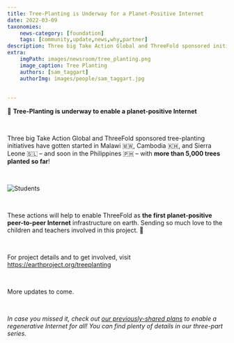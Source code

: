 ```yaml
---
title: Tree-Planting is Underway for a Planet-Positive Internet
date: 2022-03-09
taxonomies:
    news-category: [foundation]
    tags: [community,update,news,why,partner]
description: Three big Take Action Global and ThreeFold sponsored initiatives across three countries have resulted in 5,000 trees planted so far!
extra:
    imgPath: images/newsroom/tree_planting.png
    image_caption: Tree Planting
    authors: [sam_taggart]
    authorImg: images/people/sam_taggart.jpg
    
    
---
```

🌳 **Tree-Planting is underway to enable a planet-positive Internet**

<br/>

Three big Take Action Global and ThreeFold sponsored tree-planting initiatives have gotten started in Malawi 🇲🇼, Cambodia 🇰🇭, and Sierra Leone 🇸🇱 – and soon in the Philippines 🇵🇭 – with **more than 5,000 trees planted so far**!

<br/>

![Students](images/newsroom/students_trees.jpeg)

<br/>

These actions will help to enable ThreeFold as **the first planet-positive peer-to-peer Internet** infrastructure on earth. Sending so much love to the children and teachers involved in this project. 💚

<br/>

For project details and to get involved, visit https://earthproject.org/treeplanting

<br/>

More updates to come.

<br/>

*In case you missed it, check out [our previously-shared plans](https://forum.threefold.io/t/threefold-on-track-to-be-planet-positive/2097) to enable a regenerative Internet for all! You can find plenty of details in our three-part series.*